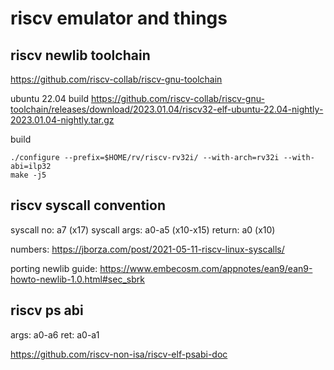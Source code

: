 # riscv emulator and things

## riscv newlib toolchain

https://github.com/riscv-collab/riscv-gnu-toolchain

ubuntu 22.04 build
https://github.com/riscv-collab/riscv-gnu-toolchain/releases/download/2023.01.04/riscv32-elf-ubuntu-22.04-nightly-2023.01.04-nightly.tar.gz

build

```
./configure --prefix=$HOME/rv/riscv-rv32i/ --with-arch=rv32i --with-abi=ilp32
make -j5
```

## riscv syscall convention

syscall no: a7 (x17)
syscall args: a0-a5 (x10-x15)
return: a0 (x10)

numbers: https://jborza.com/post/2021-05-11-riscv-linux-syscalls/

porting newlib guide: <https://www.embecosm.com/appnotes/ean9/ean9-howto-newlib-1.0.html#sec_sbrk>

## riscv ps abi

args: a0-a6
ret: a0-a1

https://github.com/riscv-non-isa/riscv-elf-psabi-doc

